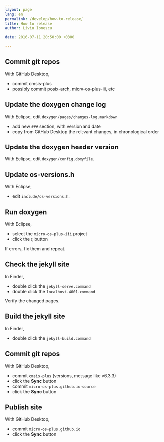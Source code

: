 ```yaml
---
layout: page
lang: en
permalink: /develop/how-to-release/
title: How to release
author: Liviu Ionescu

date: 2016-07-11 20:50:00 +0300

---
```


## Commit git repos

With GitHub Desktop,

* commit cmsis-plus
* possibly commit posix-arch, micro-os-plus-iii, etc

## Update the doxygen change log

With Eclipse, edit `doxygen/pages/changes-log.markdown`

* add new `###` section, with version and date
* copy from GitHub Desktop the relevant changes, in chronological order

## Update the doxygen header version

With Eclipse, edit `doxygen/config.doxyfile`.

## Update os-versions.h

With Eclipse,

* edit `include/os-versions.h`.

## Run doxygen

With Eclipse,

* select the `micro-os-plus-iii` project
* click the `@` button

If errors, fix them and repeat.

## Check the jekyll site

In Finder,

* double click the `jekyll-serve.command`
* double click the `localhost-4001.command`

Verify the changed pages.

## Build the jekyll site

In Finder,

* double click the `jekyll-build.command`

## Commit git repos

With GitHub Desktop,

* commit `cmsis-plus` (versions, message like v6.3.3)
* click the **Sync** button
* commit `micro-os-plus.github.io-source`
* click the **Sync** button

## Publish site

With GitHub Desktop,

* commit `micro-os-plus.github.io`
* click the **Sync** button
